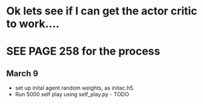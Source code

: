 # Ok lets see if I can get the actor critic to work.... 
# SEE PAGE 258 for the process

## March 9
* set up inital agent random weights, as initac.h5.
* Run 5000 self play using self_play.py - TODO 